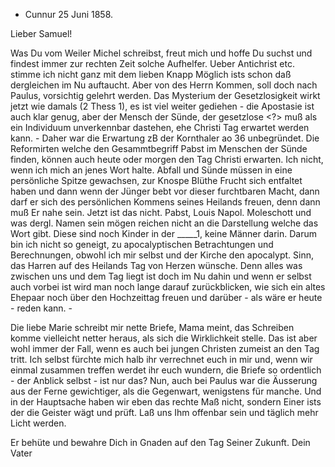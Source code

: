 + Cunnur 25 Juni 1858.

Lieber Samuel!

Was Du vom Weiler Michel schreibst, freut mich und hoffe Du suchst und findest immer zur rechten Zeit solche Aufhelfer. Ueber Antichrist etc. stimme ich nicht ganz mit dem lieben Knapp Möglich ists schon daß dergleichen im Nu auftaucht. Aber von des Herrn Kommen, soll doch nach Paulus, vorsichtig gelehrt werden. Das Mysterium der Gesetzlosigkeit wirkt jetzt wie damals (2 Thess 1), es ist viel weiter gediehen - die Apostasie ist auch klar genug, aber der Mensch der Sünde, der gesetzlose <?> muß als ein Individuum unverkennbar dastehen, ehe Christi Tag erwartet werden kann. - Daher war die Erwartung zB der Kornthaler ao 36 unbegründet. Die Reformirten welche den Gesammtbegriff Pabst im Menschen der Sünde finden, können auch heute oder morgen den Tag Christi erwarten. Ich nicht, wenn ich mich an jenes Wort halte. Abfall und Sünde müssen in eine persönliche Spitze gewachsen, zur Knospe Blüthe Frucht sich entfaltet haben und dann wenn der Jünger bebt vor dieser furchtbaren Macht, dann darf er sich des persönlichen Kommens seines Heilands freuen, denn dann muß Er nahe sein. Jetzt ist das nicht. Pabst, Louis Napol. Moleschott und was dergl. Namen sein mögen reichen nicht an die Darstellung welche das Wort gibt. Diese sind noch Kinder in der _____1, keine Männer darin. Darum bin ich nicht so geneigt, zu apocalyptischen Betrachtungen und Berechnungen, obwohl ich mir selbst und der Kirche den apocalypt. Sinn, das Harren auf des Heilands Tag von Herzen wünsche. Denn alles was zwischen uns und dem Tag liegt ist doch im Nu dahin und wenn er selbst auch vorbei ist wird man noch lange darauf zurückblicken, wie sich ein altes Ehepaar noch über den Hochzeittag freuen und darüber - als wäre er heute - reden kann. -

Die liebe Marie schreibt mir nette Briefe, Mama meint, das Schreiben komme vielleicht netter heraus, als sich die Wirklichkeit stelle. Das ist aber wohl immer der Fall, wenn es auch bei jungen Christen zumeist an den Tag tritt. Ich selbst fürchte mich halb ihr verrechnet euch in mir und, wenn wir einmal zusammen treffen werdet ihr euch wundern, die Briefe so ordentlich - der Anblick selbst - ist nur das? Nun, auch bei Paulus war die Äusserung aus der Ferne gewichtiger, als die Gegenwart, wenigstens für manche. Und in der Hauptsache haben wir eben das rechte Maß nicht, sondern Einer ists der die Geister wägt und prüft. Laß uns Ihm offenbar sein und täglich mehr Licht werden.

Er behüte und bewahre Dich in Gnaden auf den Tag Seiner Zukunft.  Dein Vater

